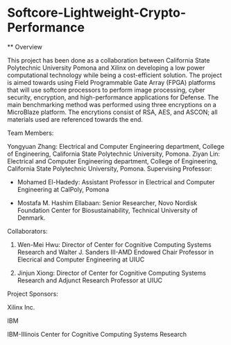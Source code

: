 # Softcore-Lightweight-Crypto-Performance

** Overview

This project has been done as a collaboration between California State Polytechnic University Pomona and Xilinx on developing a low power computational technology while being a cost-efficient solution. The project is aimed towards using Field Programmable Gate Array (FPGA) platforms that will use softcore processors to perform image processing, cyber security, encryption, and high-performance applications for Defense. The main benchmarking method was performed using three encryptions on a MicroBlaze platform. The encrytions consist of RSA, AES, and ASCON; all materials used are referenced towards the end.

Team Members:

Yongyuan Zhang: Electrical and Computer Engineering department, College of Engineering, California State Polytechnic University, Pomona.
Ziyan Lin: Electrical and Computer Engineering department, College of Engineering, California State Polytechnic University, Pomona.
Supervising Professor:

- Mohamed El-Hadedy: Assistant Professor in Electrical and Computer Engineering at CalPoly, Pomona

- Mostafa M. Hashim Ellabaan: Senior Researcher, Novo Nordisk Foundation Center for Biosustainability, Technical University of Denmark.

Collaborators:

1. Wen-Mei Hwu: Director of Center for Cognitive Computing Systems Research and Walter J. Sanders III-AMD Endowed Chair Professor in Elecrical and Computer Engineering at UIUC

2. Jinjun Xiong: Director of Center for Cognitive Computing Systems Research and Adjunct Research Professor at UIUC


Project Sponsors:

Xilinx Inc.

IBM

IBM-Illinois Center for Cognitive Computing Systems Research
